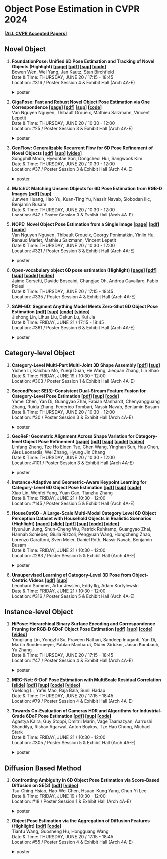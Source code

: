 # **Object Pose Estimation in CVPR 2024**

**[[ALL CVPR Accepted Papers](https://cvpr.thecvf.com/Conferences/2024/AcceptedPapers)]**

## **Novel Object**

1. **FoundationPose: Unified 6D Pose Estimation and Tracking of Novel Objects (Highlight) [[page](https://nvlabs.github.io/FoundationPose/)] [[pdf](https://openaccess.thecvf.com/content/CVPR2024/papers/Wen_FoundationPose_Unified_6D_Pose_Estimation_and_Tracking_of_Novel_Objects_CVPR_2024_paper.pdf)] [[sup](https://openaccess.thecvf.com/content/CVPR2024/supplemental/Wen_FoundationPose_Unified_6D_CVPR_2024_supplemental.zip)] [[code](https://github.com/NVlabs/FoundationPose)]**<br/>
    Bowen Wen, Wei Yang, Jan Kautz, Stan Birchfield  
    Date & Time: THURSDAY, JUNE 20 / 17:15 - 18:45  
    Location: #316 / Poster Session 4 & Exhibit Hall (Arch 4A-E)
    <details>
      <summary>poster</summary>
      <img src="https://cvpr.thecvf.com/media/PosterPDFs/CVPR%202024/31618.png" alt="FoundationPose">
    </details>

2. **GigaPose: Fast and Robust Novel Object Pose Estimation via One Correspondence [[page](https://nv-nguyen.github.io/gigaPose/)] [[pdf](https://openaccess.thecvf.com/content/CVPR2024/papers/Nguyen_GigaPose_Fast_and_Robust_Novel_Object_Pose_Estimation_via_One_CVPR_2024_paper.pdf)] [[sup](https://openaccess.thecvf.com/content/CVPR2024/supplemental/Nguyen_GigaPose_Fast_and_CVPR_2024_supplemental.pdf)] [[code](https://nv-nguyen.github.io/gigaPose/)]**<br/>
    Van Nguyen Nguyen, Thibault Groueix, Mathieu Salzmann, Vincent Lepetit  
    Date & Time: THURSDAY, JUNE 20 / 10:30 - 12:00  
    Location: #25 / Poster Session 3 & Exhibit Hall (Arch 4A-E)
    <details>
      <summary>poster</summary>
      <img src="https://cvpr.thecvf.com/media/PosterPDFs/CVPR%202024/29300.png" alt="GigaPose">
    </details>

3. **GenFlow: Generalizable Recurrent Flow for 6D Pose Refinement of Novel Objects [[pdf](https://openaccess.thecvf.com/content/CVPR2024/papers/Moon_GenFlow_Generalizable_Recurrent_Flow_for_6D_Pose_Refinement_of_Novel_CVPR_2024_paper.pdf)] [[sup](https://openaccess.thecvf.com/content/CVPR2024/supplemental/Moon_GenFlow_Generalizable_Recurrent_CVPR_2024_supplemental.pdf)] [[video](https://www.youtube.com/watch?v=vFilwFxFdYw)]**<br/>
    Sungphill Moon, Hyeontae Son, Dongcheol Hur, Sangwook Kim  
    Date & Time: THURSDAY, JUNE 20 / 10:30 - 12:00  
    Location: #37 / Poster Session 3 & Exhibit Hall (Arch 4A-E)
    <details>
      <summary>poster</summary>
      <img src="https://cvpr.thecvf.com/media/PosterPDFs/CVPR%202024/30759.png" alt="GenFlow">
    </details>

4. **MatchU: Matching Unseen Objects for 6D Pose Estimation from RGB-D Images [[pdf](https://openaccess.thecvf.com/content/CVPR2024/papers/Huang_MatchU_Matching_Unseen_Objects_for_6D_Pose_Estimation_from_RGB-D_CVPR_2024_paper.pdf)] [[sup](https://openaccess.thecvf.com/content/CVPR2024/supplemental/Huang_MatchU_Matching_Unseen_CVPR_2024_supplemental.pdf)]**<br/>
    Junwen Huang, Hao Yu, Kuan-Ting Yu, Nassir Navab, Slobodan Ilic, Benjamin Busam  
    Date & Time: THURSDAY, JUNE 20 / 10:30 - 12:00  
    Location: #42 / Poster Session 3 & Exhibit Hall (Arch 4A-E)

5. **NOPE: Novel Object Pose Estimation from a Single Image [[page](https://nv-nguyen.github.io/nope/)] [[pdf](https://arxiv.org/pdf/2303.13612)] [[code](https://github.com/nv-nguyen/nope)]**<br/>
    Van Nguyen Nguyen, Thibault Groueix, Georgy Ponimatkin, Yinlin Hu, Renaud Marlet, Mathieu Salzmann, Vincent Lepetit  
    Date & Time: THURSDAY, JUNE 20 / 10:30 - 12:00  
    Location: #321 / Poster Session 3 & Exhibit Hall (Arch 4A-E)
    <details>
      <summary>poster</summary>
      <img src="https://cvpr.thecvf.com/media/PosterPDFs/CVPR%202024/31476.png" alt="NOPE">
    </details>

6. **Open-vocabulary object 6D pose estimation (Highlight) [[page](https://jcorsetti.github.io/oryon/)] [[pdf](https://openaccess.thecvf.com/content/CVPR2024/papers/Corsetti_Open-Vocabulary_Object_6D_Pose_Estimation_CVPR_2024_paper.pdf)] [[sup](https://openaccess.thecvf.com/content/CVPR2024/supplemental/Corsetti_Open-Vocabulary_Object_6D_CVPR_2024_supplemental.pdf)] [[code](https://github.com/jcorsetti/oryon)] [[video](https://www.youtube.com/watch?v=PsLC9rpwcqk&embeds_referring_euri=https%3A%2F%2Fcvpr.thecvf.com%2F&feature=emb_title)]**<br/>
    Jaime Corsetti, Davide Boscaini, Changjae Oh, Andrea Cavallaro, Fabio Poiesi  
    Date & Time: THURSDAY, JUNE 20 / 17:15 - 18:45  
    Location: #335 / Poster Session 4 & Exhibit Hall (Arch 4A-E)

7. **SAM-6D: Segment Anything Model Meets Zero-Shot 6D Object Pose Estimation [[pdf](https://openaccess.thecvf.com/content/CVPR2024/papers/Lin_SAM-6D_Segment_Anything_Model_Meets_Zero-Shot_6D_Object_Pose_Estimation_CVPR_2024_paper.pdf)] [[sup](https://openaccess.thecvf.com/content/CVPR2024/supplemental/Lin_SAM-6D_Segment_Anything_CVPR_2024_supplemental.pdf)] [[code](https://github.com/JiehongLin/SAM-6D?utm_source=catalyzex.com)] [[video](https://www.youtube.com/watch?v=Ubdjy6MYF2w)]**<br/>
    Jiehong Lin, Lihua Liu, Dekun Lu, Kui Jia  
    Date & Time: FRIDAY, JUNE 21 / 17:15 - 18:45  
    Location: #361 / Poster Session 6 & Exhibit Hall (Arch 4A-E)
    <details>
      <summary>poster</summary>
      <img src="https://cvpr.thecvf.com/media/PosterPDFs/CVPR%202024/30686.png" alt="SAM-6D">
    </details>

## **Category-level Object**

1. **Category-Level Multi-Part Multi-Joint 3D Shape Assembly [[pdf](https://openaccess.thecvf.com/content/CVPR2024/papers/Li_Category-Level_Multi-Part_Multi-Joint_3D_Shape_Assembly_CVPR_2024_paper.pdf)] [[sup](https://openaccess.thecvf.com/content/CVPR2024/supplemental/Li_Category-Level_Multi-Part_Multi-Joint_CVPR_2024_supplemental.pdf)]**<br/>
    Yichen Li, Kaichun Mo, Yueqi Duan, He Wang, Jiequan Zhang, Lin Shao  
    Date & Time: FRIDAY, JUNE 19 / 10:30 - 12:00  
    Location: #303 / Poster Session 1 & Exhibit Hall (Arch 4A-E)

2. **SecondPose: SE(3)-Consistent Dual-Stream Feature Fusion for Category-Level Pose Estimation [[pdf](https://openaccess.thecvf.com/content/CVPR2024/papers/Chen_SecondPose_SE3-Consistent_Dual-Stream_Feature_Fusion_for_Category-Level_Pose_Estimation_CVPR_2024_paper.pdf)] [[sup](https://openaccess.thecvf.com/content/CVPR2024/supplemental/Chen_SecondPose_SE3-Consistent_Dual-Stream_CVPR_2024_supplemental.pdf)] [[code](https://github.com/NOrangeeroli/SecondPose)]**<br/>
    Yamei Chen, Yan Di, Guangyao Zhai, Fabian Manhardt, Chenyangguang Zhang, Ruida Zhang, Federico Tombari, Nassir Navab, Benjamin Busam  
    Date & Time: THURSDAY, JUNE 20 / 10:30 - 12:00  
    Location: #30 / Poster Session 3 & Exhibit Hall (Arch 4A-E)
    <details>
      <summary>poster</summary>
      <img src="https://cvpr.thecvf.com/media/PosterPDFs/CVPR%202024/31505.png" alt="SecondPose">
    </details>

3. **GeoReF: Geometric Alignment Across Shape Variation for Category-level Object Pose Refinement [[page](https://lynne-zheng-linfang.github.io/georef.github.io/)] [[pdf](https://openaccess.thecvf.com/content/CVPR2024/papers/Zheng_GeoReF_Geometric_Alignment_Across_Shape_Variation_for_Category-level_Object_Pose_CVPR_2024_paper.pdf)] [[sup](https://openaccess.thecvf.com/content/CVPR2024/supplemental/Zheng_GeoReF_Geometric_Alignment_CVPR_2024_supplemental.zip)] [[code](https://github.com/Lynne-Zheng-Linfang/GeoReF/tree/main)] [[video](https://www.youtube.com/watch?v=gVM2Em5IdeY)]**<br/>
    Linfang Zheng, Tze Ho Elden Tse, Chen Wang, Yinghan Sun, Hua Chen, Ales Leonardis, Wei Zhang, Hyung Jin Chang  
    Date & Time: THURSDAY, JUNE 20 / 10:30 - 12:00  
    Location: #101 / Poster Session 3 & Exhibit Hall (Arch 4A-E)
    <details>
      <summary>poster</summary>
      <img src="https://cvpr.thecvf.com/media/PosterPDFs/CVPR%202024/29507.png" alt="GeoReF">
    </details>

4. **Instance-Adaptive and Geometric-Aware Keypoint Learning for Category-Level 6D Object Pose Estimation [[pdf](https://openaccess.thecvf.com/content/CVPR2024/papers/Lin_Instance-Adaptive_and_Geometric-Aware_Keypoint_Learning_for_Category-Level_6D_Object_Pose_CVPR_2024_paper.pdf)] [[sup](https://openaccess.thecvf.com/content/CVPR2024/supplemental/Lin_Instance-Adaptive_and_Geometric-Aware_CVPR_2024_supplemental.pdf)] [[code](https://github.com/Leeiieeo/AG-Pose)]**<br/>
    Xiao Lin, Wenfei Yang, Yuan Gao, Tianzhu Zhang  
    Date & Time: FRIDAY, JUNE 21 / 10:30 - 12:00  
    Location: #145 / Poster Session 5 & Exhibit Hall (Arch 4A-E)

5. **HouseCat6D - A Large-Scale Multi-Modal Category Level 6D Object Perception Dataset with Household Objects in Realistic Scenarios (Highlight) [[page](https://sites.google.com/view/housecat6d)] [[slide](https://cvpr.thecvf.com/media/cvpr-2024/Slides/31522.pdf)] [[pdf](https://openaccess.thecvf.com/content/CVPR2024/papers/Jung_HouseCat6D_-_A_Large-Scale_Multi-Modal_Category_Level_6D_Object_Perception_CVPR_2024_paper.pdf)] [[sup](https://openaccess.thecvf.com/content/CVPR2024/supplemental/Jung_HouseCat6D_-_A_CVPR_2024_supplemental.zip)] [[code](https://github.com/Junggy/HouseCat6D?utm_source=catalyzex.com)] [[video](https://www.youtube.com/watch?v=hHPlnsyfUGo)]**<br/>
    HyunJun Jung, Shun-Cheng Wu, Patrick Ruhkamp, Guangyao Zhai, Hannah Schieber, Giulia Rizzoli, Pengyuan Wang, Hongcheng Zhao, Lorenzo Garattoni, Sven Meier, Daniel Roth, Nassir Navab, Benjamin Busam  
    Date & Time: FRIDAY, JUNE 21 / 10:30 - 12:00  
    Location: #283 / Poster Session 5 & Exhibit Hall (Arch 4A-E)
    <details>
      <summary>poster</summary>
      <img src="https://cvpr.thecvf.com/media/PosterPDFs/CVPR%202024/31522.png" alt="HouseCat6D">
    </details>

6. **Unsupervised Learning of Category-Level 3D Pose from Object-Centric Videos [[pdf](https://openaccess.thecvf.com/content/CVPR2024/papers/Sommer_Unsupervised_Learning_of_Category-Level_3D_Pose_from_Object-Centric_Videos_CVPR_2024_paper.pdf)] [[sup](https://openaccess.thecvf.com/content/CVPR2024/supplemental/Sommer_Unsupervised_Learning_of_CVPR_2024_supplemental.pdf)]**<br/>
    Leonhard Sommer, Artur Jesslen, Eddy Ilg, Adam Kortylewski  
    Date & Time: FRIDAY, JUNE 21 / 10:30 - 12:00  
    Location: #316 / Poster Session 5 & Exhibit Hall (Arch 4A-E)

## **Instance-level Object**

1. **HiPose: Hierarchical Binary Surface Encoding and Correspondence Pruning for RGB-D 6DoF Object Pose Estimation [[pdf](https://openaccess.thecvf.com/content/CVPR2024/papers/Lin_HiPose_Hierarchical_Binary_Surface_Encoding_and_Correspondence_Pruning_for_RGB-D_CVPR_2024_paper.pdf)] [[sup](https://openaccess.thecvf.com/content/CVPR2024/supplemental/Lin_HiPose_Hierarchical_Binary_CVPR_2024_supplemental.pdf)] [[code](https://github.com/lyltc1/HiPose)] [[video](https://www.youtube.com/watch?v=psEXswln4TQ)]**<br/>
    Yongliang Lin, Yongzhi Su, Praveen Nathan, Sandeep Inuganti, Yan Di, Martin Sundermeyer, Fabian Manhardt, Didier Stricker, Jason Rambach, Yu Zhang  
    Date & Time: THURSDAY, JUNE 20 / 17:15 - 18:45  
    Location: #47 / Poster Session 4 & Exhibit Hall (Arch 4A-E)
    <details>
      <summary>poster</summary>
      <img src="https://cvpr.thecvf.com/media/PosterPDFs/CVPR%202024/31095.png" alt="HiPose">
    </details>

2. **MRC-Net: 6-DoF Pose Estimation with MultiScale Residual Correlation [[slide](https://cvpr.thecvf.com/media/cvpr-2024/Slides/31095_Tn53ilz.pdf)] [[pdf](https://openaccess.thecvf.com/content/CVPR2024/papers/Li_MRC-Net_6-DoF_Pose_Estimation_with_MultiScale_Residual_Correlation_CVPR_2024_paper.pdf)] [[sup](https://openaccess.thecvf.com/content/CVPR2024/supplemental/Li_MRC-Net_6-DoF_Pose_CVPR_2024_supplemental.pdf)] [[code](https://github.com/amzn/mrc-net-6d-pose)] [[video](https://www.youtube.com/watch?v=6PZxW2ienUA)]**<br/>
    Yuelong Li, Yafei Mao, Raja Bala, Sunil Hadap  
    Date & Time: THURSDAY, JUNE 20 / 17:15 - 18:45  
    Location: #79 / Poster Session 4 & Exhibit Hall (Arch 4A-E)

3. **Towards Co-Evaluation of Cameras HDR and Algorithms for Industrial-Grade 6DoF Pose Estimation [[pdf](https://openaccess.thecvf.com/content/CVPR2024/papers/Kalra_Towards_Co-Evaluation_of_Cameras_HDR_and_Algorithms_for_Industrial-Grade_6DoF_CVPR_2024_paper.pdf)] [[sup](https://openaccess.thecvf.com/content/CVPR2024/supplemental/Kalra_Towards_Co-Evaluation_of_CVPR_2024_supplemental.pdf)] [[code](https://github.com/intrinsic-ai/ipd)]**<br/>
    Agastya Kalra, Guy Stoppi, Dmitrii Marin, Vage Taamazyan, Aarrushi Shandilya, Rishav Agarwal, Anton Boykov, Tze Hao Chong, Michael Stark  
    Date & Time: FRIDAY, JUNE 21 / 10:30 - 12:00  
    Location: #305 / Poster Session 5 & Exhibit Hall (Arch 4A-E)
    <details>
      <summary>poster</summary>
      <img width="2250" alt="30112" src="https://github.com/taeyeopl/Object-Pose-Estimation-CVPR-2024/assets/50736858/c80cb2d7-1736-4030-8957-4622b9af6121" alt="Towards Co-Evaluation of Cameras HDR and Algorithms for Industrial-Grade 6DoF Pose Estimation">
    </details>

## **Diffusion Based Method**

1. **Confronting Ambiguity in 6D Object Pose Estimation via Score-Based Diffusion on SE(3) [[pdf](https://openaccess.thecvf.com/content/CVPR2024/papers/Hsiao_Confronting_Ambiguity_in_6D_Object_Pose_Estimation_via_Score-Based_Diffusion_CVPR_2024_paper.pdf)] [[video](https://www.youtube.com/watch?v=RwAHMTN5Jjw)]**<br/>
    Tsu-Ching Hsiao, Hao-Wei Chen, Hsuan-Kung Yang, Chun-Yi Lee  
    Date & Time: FRIDAY, JUNE 19 / 10:30 - 12:00  
    Location: #18 / Poster Session 1 & Exhibit Hall (Arch 4A-E)
    <details>
      <summary>poster</summary>
      <img src="https://cvpr.thecvf.com/media/PosterPDFs/CVPR%202024/30513.png" alt="Confronting Ambiguity in 6D Object Pose Estimation via Score-Based Diffusion on SE(3)">
    </details>

2. **Object Pose Estimation via the Aggregation of Diffusion Features (Highlight) [[pdf](https://openaccess.thecvf.com/content/CVPR2024/papers/Wang_Object_Pose_Estimation_via_the_Aggregation_of_Diffusion_Features_CVPR_2024_paper.pdf)] [[code](https://github.com/Tianfu18/diff-feats-pose)]**<br/>
    Tianfu Wang, Guosheng Hu, Hongguang Wang  
    Date & Time: THURSDAY, JUNE 20 / 17:15 - 18:45  
    Location: #55 / Poster Session 4 & Exhibit Hall (Arch 4A-E)
    <details>
      <summary>poster</summary>
      <img src="https://cvpr.thecvf.com/media/PosterPDFs/CVPR%202024/29299.png" alt="Object Pose Estimation via the Aggregation of Diffusion Features">
    </details>
